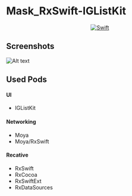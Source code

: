 # Mask_RxSwift-IGListKit
<p align="center">
    <a href="http://cocoadocs.org/docsets/Cards">
        <img src="https://img.shields.io/badge/Swift-5-orange.svg?style=flat"
            alt="Swift"></a>
</p>



## Screenshots
![Alt text](https://github.com/qwer810520/Mask_RxSwift-IGListKit/blob/master/Sceeenshots/screenshot_Demo.gif)

## Used Pods
#### UI
- IGListKit

#### Networking
- Moya
- Moya/RxSwift 

#### Recative
- RxSwift
- RxCocoa
- RxSwiftExt
- RxDataSources

